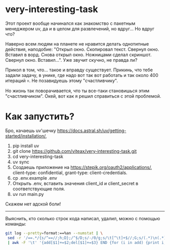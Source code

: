 # very-interesting-task

Этот проект вообще начинался как знакомство с пакетным менеджером uv,
да и в целом для развлечений, но вдруг... Но вдруг что?

Наверно всем людям на планете не нравится делать однотипные действия, наподобие: "Открыл окно.
Скопировал текст. Свернул окно. Вставил в ворд. Снова открыл окно. Ножницами сделал скриншот.
Свернул окно. Вставил...". Уже звучит скучно, не правда ли?

Прикол в том, что... такое и вправду существует. Прикинь, что тебе задали задачу,
в унике, где надо вот так вот работать и так около 400 итераций 💀. Не позавидуешь этому
"счастливчику".

Но жизнь так поворачивается, что ты все-таки становишься этим "счастливчиком".
Окей, вот как я решил справиться с этой проблемой.

# Как запустить?

Бро, качаешь uv'шечку https://docs.astral.sh/uv/getting-started/installation/,

1. pip install uv
2. git clone https://github.com/viteax/very-interesting-task.git
3. cd very-interesting-task
4. uv sync
5. Создаешь приложение на https://stepik.org/oauth2/applications/, client-type: confidential,
grant-type: client-credentials.
6. cp .env.example .env
7. Открыть .env, вставить значения client_id и client_secret в соответствующие поля.
8. uv run main.py

Скажем нет адской боли!

---

Выяснить, кто сколько строк кода написал, удалил, можно с помощью команды:
```bash
git log --pretty=format:==%an --numstat | \
 sed -r '/==.*/{s/^==//;h;D};/^$/D;s/-/0/g;s/\t[^\t]+$//;G;s/(.*)\n(.*)/\2\t\1/' \
 | awk -F '\t' '{add[$1]+=$2;del[$1]+=$3} END {for (i in add) {print i,add[i],del[i]}}'
```
